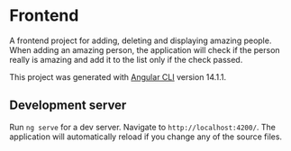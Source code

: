 # Frontend
A frontend project for adding, deleting and displaying amazing people. When adding an amazing person, the application will check if the person really is amazing and add it to the list only if the check passed.

This project was generated with [Angular CLI](https://github.com/angular/angular-cli) version 14.1.1.

## Development server

Run `ng serve` for a dev server. Navigate to `http://localhost:4200/`. The application will automatically reload if you change any of the source files.
